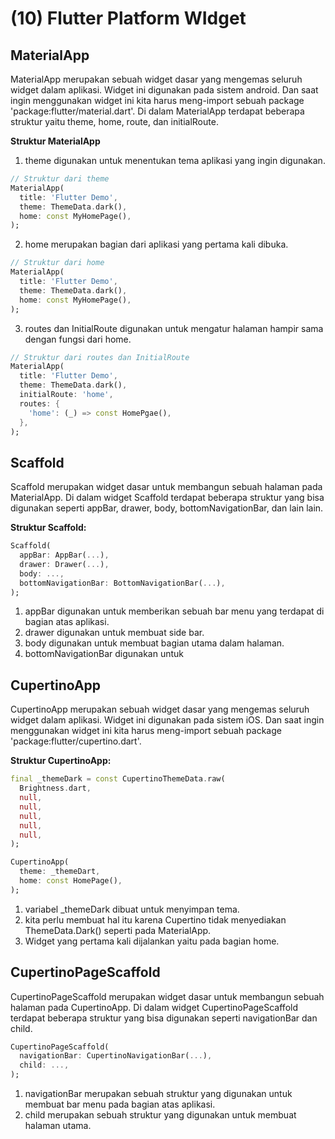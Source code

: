 # (10) Flutter Platform WIdget

## MaterialApp
MaterialApp merupakan sebuah widget dasar yang mengemas seluruh widget dalam aplikasi. Widget ini digunakan pada sistem android. Dan saat ingin menggunakan widget ini kita harus meng-import sebuah package 'package:flutter/material.dart'. Di dalam MaterialApp terdapat beberapa struktur yaitu theme, home, route, dan initialRoute.

**Struktur MaterialApp**
1. theme digunakan untuk menentukan tema aplikasi yang ingin digunakan.
```dart
// Struktur dari theme
MaterialApp(
  title: 'Flutter Demo',
  theme: ThemeData.dark(),
  home: const MyHomePage(),
);
```
2. home merupakan bagian dari aplikasi yang pertama kali dibuka.
```dart
// Struktur dari home
MaterialApp(
  title: 'Flutter Demo',
  theme: ThemeData.dark(),
  home: const MyHomePage(),
);
```
3. routes dan InitialRoute digunakan untuk mengatur halaman hampir sama dengan fungsi dari home.
```dart
// Struktur dari routes dan InitialRoute
MaterialApp(
  title: 'Flutter Demo',
  theme: ThemeData.dark(),
  initialRoute: 'home',
  routes: {
    'home': (_) => const HomePgae(),
  },
);
```

## Scaffold
Scaffold merupakan widget dasar untuk membangun sebuah halaman pada MaterialApp. Di dalam widget Scaffold terdapat beberapa struktur yang bisa digunakan seperti appBar, drawer, body, bottomNavigationBar, dan lain lain.

**Struktur Scaffold:**
```dart
Scaffold(
  appBar: AppBar(...),
  drawer: Drawer(...),
  body: ...,
  bottomNavigationBar: BottomNavigationBar(...),
);
```
1. appBar digunakan untuk memberikan sebuah bar menu yang terdapat di bagian atas aplikasi.
2. drawer digunakan untuk membuat side bar.
3. body digunakan untuk membuat bagian utama dalam halaman.
4. bottomNavigationBar digunakan untuk 

## CupertinoApp
CupertinoApp merupakan sebuah widget dasar yang mengemas seluruh widget dalam aplikasi. Widget ini digunakan pada sistem iOS. Dan saat ingin menggunakan widget ini kita harus meng-import sebuah package 'package:flutter/cupertino.dart'.

**Struktur CupertinoApp:**
```dart
final _themeDark = const CupertinoThemeData.raw(
  Brightness.dart,
  null,
  null,
  null,
  null,
  null,
);

CupertinoApp(
  theme: _themeDart,
  home: const HomePage(),
);
```
1. variabel _themeDark dibuat untuk menyimpan tema.
2. kita perlu membuat hal itu karena Cupertino tidak menyediakan ThemeData.Dark() seperti pada MaterialApp.
3. Widget yang pertama kali dijalankan yaitu pada bagian home.

## CupertinoPageScaffold
CupertinoPageScaffold merupakan widget dasar untuk membangun sebuah halaman pada CupertinoApp. Di dalam widget CupertinoPageScaffold terdapat beberapa struktur yang bisa digunakan seperti navigationBar dan child.
```dart
CupertinoPageScaffold(
  navigationBar: CupertinoNavigationBar(...),
  child: ...,
);
```
1. navigationBar merupakan sebuah struktur yang digunakan untuk membuat bar menu pada bagian atas aplikasi.
2. child merupakan sebuah struktur yang digunakan untuk membuat halaman utama.